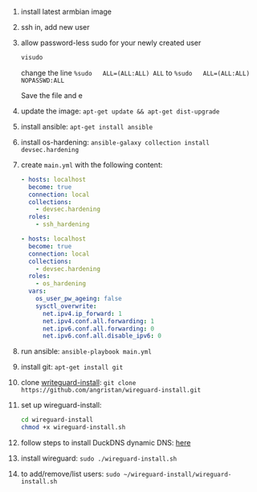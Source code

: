 1. install latest armbian image
2. ssh in, add new user
3. allow password-less sudo for your newly created user

   ```bash
   visudo
   ```

   change the line `%sudo   ALL=(ALL:ALL) ALL` to `%sudo   ALL=(ALL:ALL) NOPASSWD:ALL`

   Save the file and e

4. update the image: `apt-get update && apt-get dist-upgrade`
5. install ansible: `apt-get install ansible`
6. install os-hardening: `ansible-galaxy collection install devsec.hardening`
7. create `main.yml` with the following content:

   ```yaml
   - hosts: localhost
     become: true
     connection: local
     collections:
       - devsec.hardening
     roles:
       - ssh_hardening

   - hosts: localhost
     become: true
     connection: local
     collections:
       - devsec.hardening
     roles:
       - os_hardening
     vars:
       os_user_pw_ageing: false
       sysctl_overwrite:
         net.ipv4.ip_forward: 1
         net.ipv4.conf.all.forwarding: 1
         net.ipv6.conf.all.forwarding: 0
         net.ipv6.conf.all.disable_ipv6: 0
   ```

8. run ansible: `ansible-playbook main.yml`
9. install git: `apt-get install git`
10. clone [writeguard-install](https://github.com/angristan/wireguard-install/tree/master): `git clone https://github.com/angristan/wireguard-install.git`
11. set up wireguard-install:

    ```bash
    cd wireguard-install
    chmod +x wireguard-install.sh
    ```

12. follow steps to install DuckDNS dynamic DNS: [here](https://www.duckdns.org/install.jsp)
13. install wireguard: `sudo ./wireguard-install.sh`
14. to add/remove/list users: `sudo ~/wireguard-install/wireguard-install.sh`
